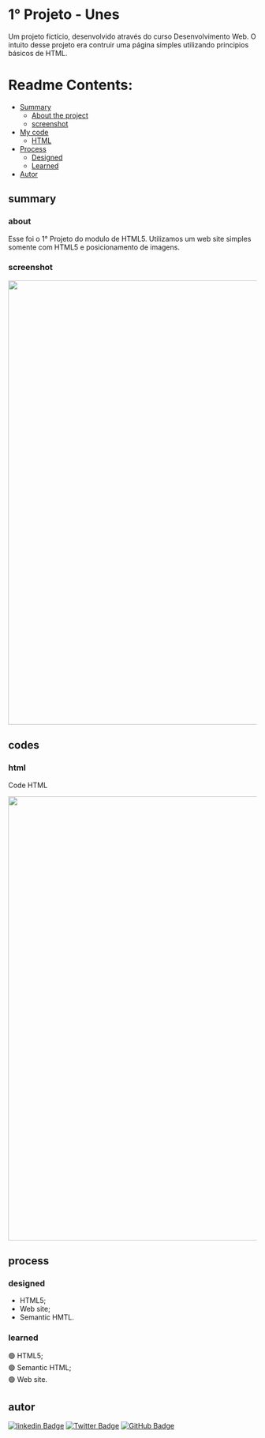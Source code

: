 # 1° Projeto - Unes

<p>Um projeto fictício, desenvolvido através do curso Desenvolvimento Web. O intuito desse projeto era contruir uma página simples utilizando principios básicos de HTML.</p>

# Readme Contents:

- [Summary](#summary)
  - [About the project](#about)
  - [screenshot](#screenshot)
- [My code](#codes)
  - [HTML](#html)
- [Process](#process)
  - [Designed](#designed)
  - [Learned](#learned)
- [Autor](#autor)

## summary

### about

<p>Esse foi o 1° Projeto do modulo de HTML5. Utilizamos um web site simples somente com HTML5 e posicionamento de imagens.</p>

### screenshot

<img src="images/Tela_inicial.png" width="900px">

## codes

### html

<p>Code HTML</p>
<img align="center" src="images/Tela_HTML.png" width="900px"/>

<br>

## process

### designed

- HTML5;
- Web site;
- Semantic HMTL.

### learned

🟢 HTML5; <br>
🟢 Semantic HTML; <br>
🟢 Web site. <br>

## autor

[![linkedin Badge](https://img.shields.io/badge/Patrick%20Caramico-0077B5?style=for-the-badge&logo=linkedin&logoColor=white&Linkedin&logoColor=white&link=https://www.linkedin.com/in/patrickcaramico)](https://www.linkedin.com/in/patrickcaramico/)
[![Twitter Badge](https://img.shields.io/badge/Caramico%20Patrick-0077B5?style=for-the-badge&logo=twitter&logoColor=white&link=https://twitter.com/CaramicoPatrick)](https://twitter.com/CaramicoPatrick)
[![GitHub Badge](https://img.shields.io/badge/Patrick%20Caramico-0077B5?style=for-the-badge&logo=github&logoColor=white&link=https://github.com/PatrickCaramico)](https://github.com/PatrickCaramico)

